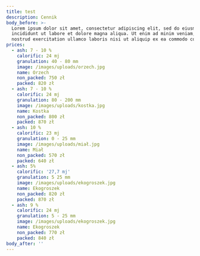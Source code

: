 ```yaml
---
title: test
description: Cennik
body_before: >-
  Lorem ipsum dolor sit amet, consectetur adipiscing elit, sed do eiusmod tempor
  incididunt ut labore et dolore magna aliqua. Ut enim ad minim veniam, quis
  nostrud exercitation ullamco laboris nisi ut aliquip ex ea commodo consequat.
prices:
  - ash: 7 - 10 %
    calorific: 24 mj
    granulation: 40 - 80 mm
    image: /images/uploads/orzech.jpg
    name: Orzech
    non_packed: 750 zł
    packed: 820 zł
  - ash: 7 - 10 %
    calorific: 24 mj
    granulation: 80 - 200 mm
    image: /images/uploads/kostka.jpg
    name: Kostka
    non_packed: 800 zł
    packed: 870 zł
  - ash: 10 %
    calorific: 23 mj
    granulation: 0 - 25 mm
    image: /images/uploads/miał.jpg
    name: Miał
    non_packed: 570 zł
    packed: 640 zł
  - ash: 5%
    calorific: '27,7 mj'
    granulation: 5 25 mm
    image: /images/uploads/ekogroszek.jpg
    name: Ekogroszek
    non_packed: 820 zł
    packed: 870 zł
  - ash: 9 %
    calorific: 24 mj
    granulation: 5 - 25 mm
    image: /images/uploads/ekogroszek.jpg
    name: Ekogroszek
    non_packed: 770 zł
    packed: 840 zł
body_after: ''
---
```



